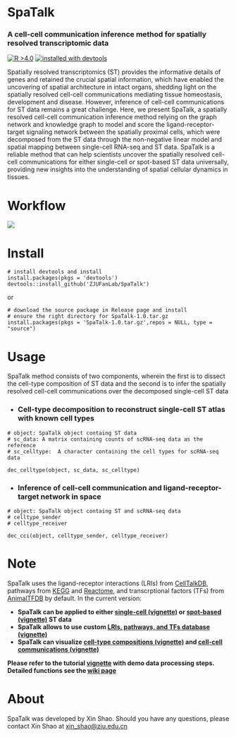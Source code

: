 # SpaTalk
### A cell-cell communication inference method for spatially resolved transcriptomic data

[![R >4.0](https://img.shields.io/badge/R-%3E%3D4.0-brightgreen)](https://www.r-project.org/) <a href='#devtools'>![installed with devtools](https://img.shields.io/badge/installed%20with-devtools-blue)</a> 

Spatially resolved transcriptomics (ST) provides the informative details of genes and retained the crucial spatial information, which have enabled the uncovering of spatial architecture in intact organs, shedding light on the spatially resolved cell-cell communications mediating tissue homeostasis, development and disease. However, inference of cell-cell communications for ST data remains a great challenge. Here, we present SpaTalk, a spatially resolved cell-cell communication inference method relying on the graph network and knowledge graph to model and score the ligand-receptor-target signaling network between the spatially proximal cells, which were decomposed from the ST data through the non-negative linear model and spatial mapping between single-cell RNA-seq and ST data. SpaTalk is a reliable method that can help scientists uncover the spatially resolved cell-cell communications for either single-cell or spot-based ST data universally, providing new insights into the understanding of spatial cellular dynamics in tissues.

# Workflow
<img src='https://github.com/ZJUFanLab/SpaTalk/blob/main/img/SpaTalk.svg'>

# <a name='devtools'>Install</a>
```
# install devtools and install
install.packages(pkgs = 'devtools')
devtools::install_github('ZJUFanLab/SpaTalk')
```
or
```
# download the source package in Release page and install
# ensure the right directory for SpaTalk-1.0.tar.gz
install.packages(pkgs = 'SpaTalk-1.0.tar.gz',repos = NULL, type = "source")
```
# Usage
SpaTalk method consists of two components, wherein the first is to dissect the cell-type composition of ST data and the second is to infer the spatially resolved cell-cell communications over the decomposed single-cell ST data
- ### Cell-type decomposition to reconstruct single-cell ST atlas with known cell types
```
# object: SpaTalk object containg ST data
# sc_data: A matrix containing counts of scRNA-seq data as the reference
# sc_celltype:  A character containing the cell types for scRNA-seq data

dec_celltype(object, sc_data, sc_celltype)
```

- ### Inference of cell-cell communication and ligand-receptor-target network in space
```
# object: SpaTalk object containg ST and scRNA-seq data
# celltype_sender
# celltype_receiver

dec_cci(object, celltype_sender, celltype_receiver)
```

# Note
SpaTalk uses the ligand-receptor interactions (LRIs) from [CellTalkDB](http://tcm.zju.edu.cn/celltalkdb/), pathways from [KEGG](https://www.kegg.jp/kegg/pathway.html) and [Reactome](https://reactome.org/), and transcrptional factors (TFs) from [AnimalTFDB](http://bioinfo.life.hust.edu.cn/AnimalTFDB/#!/) by default. In the current version:

- __SpaTalk can be applied to either [single-cell (vignette)]() or [spot-based (vignette)]() ST data__
- __SpaTalk allows to use custom [LRIs, pathways, and TFs database (vignette)]()__
- __SpaTalk can visualize [cell-type compositions (vignette)]() and [cell-cell communications (vignette)]()__

__Please refer to the tutorial [vignette](https://raw.githack.com/ZJUFanLab/SpaTalk/main/vignettes/tutorial.html) with demo data processing steps. Detailed functions see the [wiki page](https://github.com/ZJUFanLab/SpaTalk/wiki)__

# About
SpaTalk was developed by Xin Shao. Should you have any questions, please contact Xin Shao at xin_shao@zju.edu.cn
